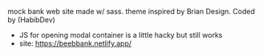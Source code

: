 mock bank web site made w/ sass. theme inspired by Brian Design. Coded by (HabibDev)
- JS for opening modal container is a little hacky but still works
- site: https://beebbank.netlify.app/
